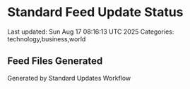 # Standard Feed Update Status
Last updated: Sun Aug 17 08:16:13 UTC 2025
Categories: technology,business,world

## Feed Files Generated

Generated by Standard Updates Workflow
